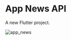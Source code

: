 # App News API

A new Flutter project.



![app_news](https://user-images.githubusercontent.com/55218990/195731915-3b3123ff-0ca8-455c-8caa-6d38aee66ce8.gif)
